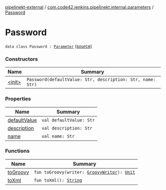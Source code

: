 [pipelinekt-external](../../index.md) / [com.code42.jenkins.pipelinekt.internal.parameters](../index.md) / [Password](./index.md)

# Password

`data class Password : `[`Parameter`](../../com.code42.jenkins.pipelinekt.core/-parameter/index.md) [(source)](https://github.com/code42/pipelinekt/tree/master/internal/src/main/kotlin/com/code42/jenkins/pipelinekt/internal/parameters/Password.kt#L7)

### Constructors

| Name | Summary |
|---|---|
| [&lt;init&gt;](-init-.md) | `Password(defaultValue: Str, description: Str, name: Str)` |

### Properties

| Name | Summary |
|---|---|
| [defaultValue](default-value.md) | `val defaultValue: Str` |
| [description](description.md) | `val description: Str` |
| [name](name.md) | `val name: Str` |

### Functions

| Name | Summary |
|---|---|
| [toGroovy](to-groovy.md) | `fun toGroovy(writer: `[`GroovyWriter`](../../com.code42.jenkins.pipelinekt.core.writer/-groovy-writer/index.md)`): `[`Unit`](https://kotlinlang.org/api/latest/jvm/stdlib/kotlin/-unit/index.html) |
| [toXml](to-xml.md) | `fun toXml(): `[`String`](https://kotlinlang.org/api/latest/jvm/stdlib/kotlin/-string/index.html) |
